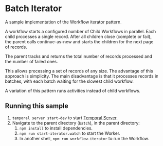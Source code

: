 # Batch Iterator

A sample implementation of the Workflow iterator pattern.

A workflow starts a configured number of Child Workflows in parallel. Each child processes a single record.
After all children close (complete or fail), the parent calls continue-as-new and starts the children for the next page of records.

The parent tracks and returns the total number of records processed and the number of failed ones.

This allows processing a set of records of any size. The advantage of this approach is simplicity.
The main disadvantage is that it processes records in batches, with each batch waiting for the slowest child workflow.

A variation of this pattern runs activities instead of child workflows.

## Running this sample

1. `temporal server start-dev` to start [Temporal Server](https://github.com/temporalio/cli/#installation).
2. Navigate to the parent directory (`batch`), in the parent directory:
   1. `npm install` to install dependencies.
   2. `npm run start-iterator.watch` to start the Worker.
   3. In another shell, `npm run workflow-iterator` to run the Workflow.
